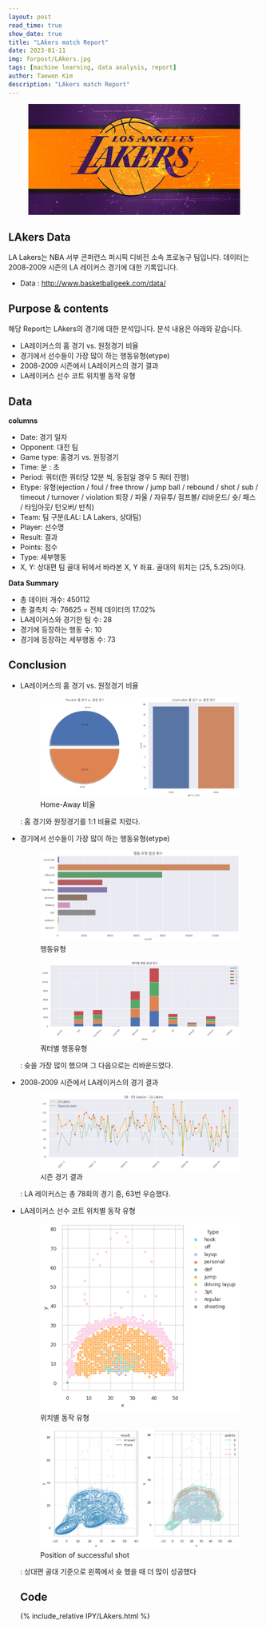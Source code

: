 ```yaml
---
layout: post
read_time: true
show_date: true
title: "LAkers match Report"
date: 2023-01-11
img: forpost/LAkers.jpg
tags: [machine learning, data analysis, report]
author: Taewon Kim
description: "LAkers match Report"
---
```


<figure>
  <img src="/assets/img/in_post/LAkers/LAkers.jpg" title="I">    
  <figcaption></figcaption>
</figure>

## LAkers Data

LA Lakers는 NBA 서부 콘퍼런스 퍼시픽 디비전 소속 프로농구 팀입니다. 데이터는 2008-2009 시즌의 LA 레이커스 경기에 대한 기록입니다.

* Data : http://www.basketballgeek.com/data/

## Purpose & contents

해당 Report는 LAkers의 경기에 대한 분석입니다. 분석 내용은 아래와 같습니다.

- LA레이커스의 홈 경기 vs. 원정경기 비율
- 경기에서 선수들이 가장 많이 하는 행동유형(etype)
- 2008-2009 시즌에서 LA레이커스의 경기 결과
- LA레이커스 선수 코트 위치별 동작 유형

## Data 
**columns**
* Date: 경기 일자
* Opponent: 대전 팀
* Game type: 홈경기 vs. 원정경기
* Time: 분 : 초
* Period: 쿼터(한 쿼터당 12분 씩, 동점일 경우 5 쿼터 진행)
* Etype: 유형(ejection / foul / free throw / jump ball / rebound / shot / sub / timeout / turnover / violation 퇴장 / 파울 / 자유투/ 점프볼/ 리바운드/ 슛/ 패스 / 타임아웃/ 턴오버/ 반칙)
* Team: 팀 구분(LAL: LA Lakers, 상대팀)
* Player: 선수명
* Result: 결과
* Points: 점수
* Type: 세부행동
* X, Y: 상대편 팀 골대 뒤에서 바라본 X, Y 좌표. 골대의 위치는 (25, 5.25)이다.

**Data Summary**
* 총 데이터 개수: 450112 
* 총 결측치 수: 76625 = 전체 데이터의 17.02% 
* LA레이커스와 경기한 팀 수: 28 
* 경기에 등장하는 행동 수: 10 
* 경기에 등장하는 세부행동 수: 73

## Conclusion

* LA레이커스의 홈 경기 vs. 원정경기 비율
  <figure>
    <img src="/assets/img/in_post/LAkers/Lg1.png" title="HomeAway">    
    <figcaption>Home-Away 비율</figcaption>
  </figure>
  : 홈 경기와 원정경기를 1:1 비율로 치렀다.
* 경기에서 선수들이 가장 많이 하는 행동유형(etype)
  <figure>
    <img src="/assets/img/in_post/LAkers/Lg2.png" title="type">    
    <figcaption>행동유형</figcaption>
  </figure>
  <figure>
    <img src="/assets/img/in_post/LAkers/Lg3.png" title="quatype">    
    <figcaption>쿼터별 행동유형</figcaption>
  </figure>

   : 슛을 가장 많이 했으며 그 다음으로는 리바운드였다.
* 2008-2009 시즌에서 LA레이커스의 경기 결과
  <figure>
    <img src="/assets/img/in_post/LAkers/Lg4.png" title="matchResult">    
    <figcaption>시즌 경기 결과</figcaption>
  </figure>
  : LA 레이커스는 총 78회의 경기 중, 63번 우승했다.

* LA레이커스 선수 코트 위치별 동작 유형
  <figure>
    <img src="/assets/img/in_post/LAkers/Lg6.png" title="matchResult">    
    <figcaption>위치별 동작 유형</figcaption>
  </figure>
 
  <figure>
    <img src="/assets/img/in_post/LAkers/Lg5.png" title="matchResult">    
    <figcaption>Position of successful shot</figcaption>
  </figure>
  
  : 상대편 골대 기준으로 왼쪽에서 슛 했을 때 더 많이 성공했다

  ## Code
  
  {% include_relative IPY/LAkers.html %}